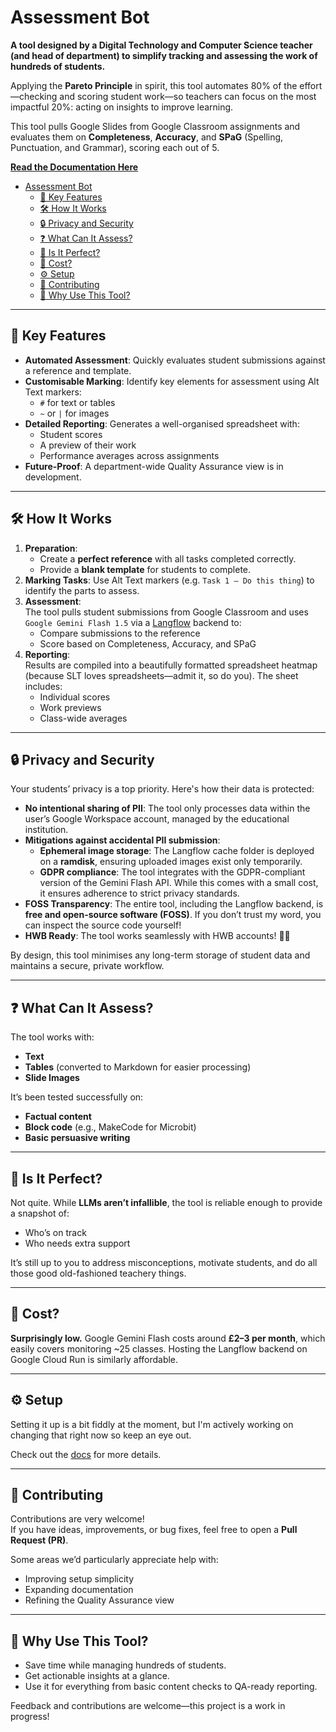 # Assessment Bot

**A tool designed by a Digital Technology and Computer Science teacher (and head of department) to simplify tracking and assessing the work of hundreds of students.**

Applying the **Pareto Principle** in spirit, this tool automates 80% of the effort—checking and scoring student work—so teachers can focus on the most impactful 20%: acting on insights to improve learning.

This tool pulls Google Slides from Google Classroom assignments and evaluates them on **Completeness**, **Accuracy**, and **SPaG** (Spelling, Punctuation, and Grammar), scoring each out of 5.


**[Read the Documentation Here](./docs/README.md)**


- [Assessment Bot](#assessment-bot)
  - [🎯 Key Features](#-key-features)
  - [🛠️ How It Works](#%ef%b8%8f-how-it-works)
  - [🔒 Privacy and Security](#-privacy-and-security)
  - [❓ What Can It Assess?](#-what-can-it-assess)
  - [🤔 Is It Perfect?](#-is-it-perfect)
  - [💸 Cost?](#-cost)
  - [⚙️ Setup](#%ef%b8%8f-setup)
  - [🤝 Contributing](#-contributing)
  - [🚀 Why Use This Tool?](#-why-use-this-tool)

---

## 🎯 Key Features
- **Automated Assessment**: Quickly evaluates student submissions against a reference and template.
- **Customisable Marking**: Identify key elements for assessment using Alt Text markers:  
  - `#` for text or tables  
  - `~` or `|` for images
- **Detailed Reporting**: Generates a well-organised spreadsheet with:
  - Student scores
  - A preview of their work
  - Performance averages across assignments
- **Future-Proof**: A department-wide Quality Assurance view is in development.

---

## 🛠️ How It Works
1. **Preparation**:
   - Create a **perfect reference** with all tasks completed correctly.  
   - Provide a **blank template** for students to complete.
2. **Marking Tasks**: Use Alt Text markers (e.g. `Task 1 – Do this thing`) to identify the parts to assess.  
3. **Assessment**:  
   The tool pulls student submissions from Google Classroom and uses `Google Gemini Flash 1.5` via a [Langflow](https://github.com/langflow-ai/langflow) backend to:
   - Compare submissions to the reference
   - Score based on Completeness, Accuracy, and SPaG
4. **Reporting**:  
   Results are compiled into a beautifully formatted spreadsheet heatmap (because SLT loves spreadsheets—admit it, so do you). The sheet includes:
   - Individual scores
   - Work previews
   - Class-wide averages

---

## 🔒 Privacy and Security
Your students’ privacy is a top priority. Here's how their data is protected:  
- **No intentional sharing of PII**: The tool only processes data within the user’s Google Workspace account, managed by the educational institution.  
- **Mitigations against accidental PII submission**:
  - **Ephemeral image storage**: The Langflow cache folder is deployed on a **ramdisk**, ensuring uploaded images exist only temporarily.  
  - **GDPR compliance**: The tool integrates with the GDPR-compliant version of the Gemini Flash API. While this comes with a small cost, it ensures adherence to strict privacy standards.
- **FOSS Transparency**: The entire tool, including the Langflow backend, is **free and open-source software (FOSS)**. If you don’t trust my word, you can inspect the source code yourself!
- **HWB Ready**: The tool works seamlessly with HWB accounts! 🏴‍☠️  

By design, this tool minimises any long-term storage of student data and maintains a secure, private workflow.

---

## ❓ What Can It Assess?
The tool works with:
- **Text**
- **Tables** (converted to Markdown for easier processing)
- **Slide Images**

It’s been tested successfully on:
- **Factual content**
- **Block code** (e.g., MakeCode for Microbit)
- **Basic persuasive writing**

---

## 🤔 Is It Perfect?
Not quite. While **LLMs aren’t infallible**, the tool is reliable enough to provide a snapshot of:
- Who’s on track
- Who needs extra support

It’s still up to you to address misconceptions, motivate students, and do all those good old-fashioned teachery things.

---

## 💸 Cost?
**Surprisingly low.** Google Gemini Flash costs around **£2–3 per month**, which easily covers monitoring ~25 classes. Hosting the Langflow backend on Google Cloud Run is similarly affordable.

---

## ⚙️ Setup
Setting it up is a bit fiddly at the moment, but I'm actively working on changing that right now so keep an eye out.

Check out the [docs](./docs/README.md) for more details.

---

## 🤝 Contributing
Contributions are very welcome!  
If you have ideas, improvements, or bug fixes, feel free to open a **Pull Request (PR)**.  

Some areas we’d particularly appreciate help with:  
- Improving setup simplicity  
- Expanding documentation  
- Refining the Quality Assurance view  

---

## 🚀 Why Use This Tool?
- Save time while managing hundreds of students.
- Get actionable insights at a glance.
- Use it for everything from basic content checks to QA-ready reporting.  

Feedback and contributions are welcome—this project is a work in progress!